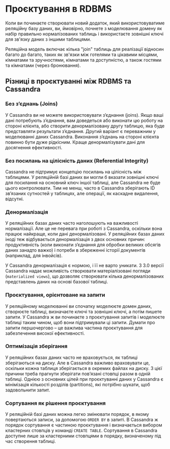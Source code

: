 # Проєктування в RDBMS

Коли ви починаєте створювати новий додаток, який використовуватиме реляційну базу даних, ви, ймовірно, почнете з моделювання домену як набір правильно нормалізованих таблиць і використаєте зовнішні ключі для зв'язку даних з іншими таблицями.

Реляційна модель включає кілька "join" таблиць для реалізації відносин багато до багато, таких як зв'язки між готелями та цікавими місцями, кімнатами та зручностями, кімнатами та доступністю, а також гостями та кімнатами (через бронювання).

## Різниці в проєктуванні між RDBMS та Cassandra

### Без з’єднань (Joins)
У Cassandra ви не можете використовувати з’єднання (joins). Якщо ваші дані потребують з’єднання, вам доведеться або виконати цю роботу на стороні клієнта, або створити денормалізовану другу таблицю, яка буде представляти результати з’єднання. Другий варіант є переважним у моделюванні даних Cassandra. Виконання з’єднань на стороні клієнта повинно бути дуже рідкісним. Краще денормалізувати дані для досягнення ефективності.

### Без посилань на цілісність даних (Referential Integrity)
Cassandra не підтримує концепцію посилань на цілісність між таблицями. У реляційній базі даних ви могли б вказати зовнішні ключі для посилання на основний ключ іншої таблиці, але Cassandra не буде цього контролювати. Тим не менш, часто в Cassandra зберігають ID зв’язаних сутностей у таблицях, але операції, як каскадне видалення, відсутні.

### Денормалізація
У реляційних базах даних часто наголошують на важливості нормалізації. Але це не перевага при роботі з Cassandra, оскільки вона працює найкраще, коли дані денормалізовані. У реляційних базах даних іноді теж відбувається денормалізація з двох основних причин: продуктивність (коли виконати з’єднання для обробки великих обсягів даних занадто важко) і потреби в збереженні історії документів (наприклад, для інвойсів).

У Cassandra денормалізація є нормою, і її не варто уникати. З 3.0 версії Cassandra надає можливість створювати матеріалізовані погляди (`materialized views`), що дозволяє створювати кілька денормалізованих представлень даних на основі базової таблиці.

### Проєктування, орієнтоване на запити
У реляційному моделюванні ви спочатку моделюєте домен даних, створюєте таблиці, визначаєте ключі та зовнішні ключі, а потім пишете запити. У Cassandra ж ви починаєте з проєктування запитів і моделюєте таблиці таким чином, щоб вони підтримували ці запити. Думати про запити першочергово – це важлива частина проєктування для забезпечення високої ефективності.

### Оптимізація зберігання
У реляційних базах даних часто не враховується, як таблиці зберігаються на диску. Але в Cassandra важливо враховувати це, оскільки кожна таблиця зберігається в окремих файлах на диску. З цієї причини треба прагнути зберігати пов’язані стовпці разом в одній таблиці. Однією з основних цілей при проєктуванні даних у Cassandra є мінімізація кількості розділів (partitions), які потрібно шукати, щоб задовольнити запит.


### Сортування як рішення проєктування
У реляційній базі даних можна легко змінювати порядок, в якому повертаються записи, за допомогою `ORDER BY` в запиті. В Cassandra ж порядок сортування є частиною проєктування і визначається вибором кластерних стовпців у команді `CREATE TABLE`. Сортування в Cassandra доступне лише за кластерними стовпцями в порядку, визначеному під час створення таблиці.
